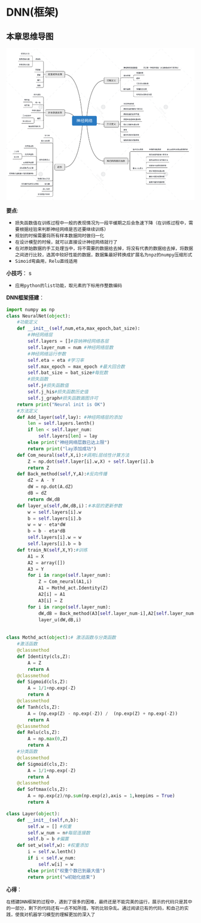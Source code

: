# DNN(框架)

## 本章思维导图

![1](1.png)

**要点**:

- `损失函数值在训练过程中一般的表现情况为一段平缓期之后会急速下降（在训练过程中，需要根据经验来判断神经网络是否还要继续训练）`
- `规划的时候需要将所有样本数据同时做归一化`
- `在设计模型的时候，就可以直接设计神经网络就行了`
- `在对原始数据的手工处理当中，将不需要的数据给去掉，将没有代表的数据给去掉，将数据之间进行比较，选其中较好性能的数据，数据集最好转换成扩展名为npz的numpy压缩形式`
- `Simoid弯曲用，Relu直线适用`
  
**小技巧**：
s
- `应用python的list功能，取元素的下标用作整数编码`

**DNN框架搭建**：

``` python
import numpy as np
class NeuralNet(object):
    #功能定义
    def __init__(self,num,eta,max_epoch,bat_size):
        #神经网络层
        self.layers = []#容纳神经网络各层
        self.layer_num = num #神经网络层数
        #神经网络运行参数
        self.eta = eta #学习率
        self.max_epoch = max_epoch #最大回合数
        self.bat_size = bat_size#每批数
        #损失函数
        self.j#损失函数值
        self.j_his#损失函数历史值
        self.j_graph#损失函数画图许可
    return print("Neural init is OK")
    #方法定义
    def Add_layer(self,lay): #神经网络层的添加
        len = self.layers.lenth()
        if len < self.layer_num:
            self.layers[len] = lay
        else print("神经网络层数已达上限")
        return print("lay添加成功")
    def Com_neural(self,X,i):#调用i层线性计算方法
        Z = np.dot(self.layer[i].w,X) + self.layer[i].b
        return Z
    def Back_method(self,Y,A):#反向传播
        dZ = A - Y
        dW = np.dot(A.dZ)
        dB = dZ
        return dW,dB
    def layer_u(self,dW,dB,i)：#本层的更新参数
        w = self.layers[i].w
        b = self.layers[i].b
        w = w - eta*dW
        b = b - eta*dB
        self.layers[i].w = w
        self.layers[i].b = b
    def train_N(self,X,Y):#训练
        A1 = X
        A2 = array([])
        A3 = Y
        for i in range(self.layer_num):
            Z = Com_neural(A1,i)
            A1 = Mothd_act.Identity(Z)
            A2[i] = A1
            A3[i] = Z
        for i in range(self.layer_num):
            dW,dB = Back_method(A3[self.layer_num-i],A2[self.layer_num-i])
            layer_u(dW,dB,i)



```
```python
class Mothd_act(object):# 激活函数与分类函数
    #激活函数
    @classmethod
    def Identity(cls,Z):
        A = Z
        return A
    @classmethod
    def Sigmoid(cls,Z):
        A = 1/1+np.exp(-Z)
        return A
    @classmethod
    def Tanh(cls,Z):
        A = (np.exp(Z) - np.exp(-Z)) /  (np.exp(Z) + np.exp(-Z))
        return A
    @classmethod
    def Relu(cls,Z):
        A = np.max(0,Z)
        return A
    #分类函数
    @classmethod
    def Sigmoid(cls,Z):
        A = 1/1+np.exp(-Z)
        return A
    @classmethod
    def Softmax(cls,Z):
        A = np.exp(z)/np.sum(np.exp(z),axis = 1,keepims = True)
        return A
```
```python
class Layer(object):
    def __init__(self,n,b):
        self.w = [] #权重
        self.w_num = n#每层连接数
        self.b = b #偏置
    def set_w(self,w): #权重添加
        i = self.w.lenth()
        if i < self.w_num:
            self.w[i] = w
        else print("权重个数已到最大值")
        return print("w初始化结束")

```

**心得**：

`在搭建DNN框架的过程中，遇到了很多的困难，最终还是不能完美的运行，展示的代码只是其中的一部分，剩下的代码还有一点不知所措，写的比较杂乱。通过阅读已有的代码，和自己的实践，使我对机器学习模型的理解更加的深入了 `
